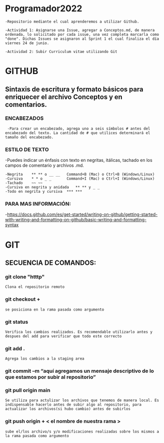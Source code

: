 # Programador2022
    
    -Repositorio mediante el cual aprenderemos a utilizar Github.

    -Actividad 1: Asignarse una Issue, agregar a Conceptos.md, de manera ordenada, lo solicitado por cada issue, una vez completa marcarla como "done". Dichas Issues se asignaron al Sprint 1 el cual finaliza el día viernes 24 de junio.
   
    -Actividad 2: Subir Curriculum vitae utilizando Git


# GITHUB

## Sintaxis de escritura y formato básicos para enriquecer el archivo Conceptos y en comentarios. 

### ENCABEZADOS
  
     -Para crear un encabezado, agrega uno a seis símbolos # antes del encabezado del texto. La cantidad de # que utilices determinará el tamaño del encabezado.

### ESTILO DE TEXTO
   -Puedes indicar un énfasis con texto en negritas, itálicas, tachado en los campos de comentario y archivos .md.

    -Negrita	** ** o __ __	Command+B (Mac) o Ctrl+B (Windows/Linux)	
    -Cursiva	* * o _ _     	Command+I (Mac) o Ctrl+I (Windows/Linux)	
    -Tachado	~~ ~~		
    -Cursiva en negrita y anidada	** ** y _ _		
    -Todo en negrita y cursiva	*** ***		


### PARA MAS INFORMACIÓN:
   -https://docs.github.com/es/get-started/writing-on-github/getting-started-with-writing-and-formatting-on-github/basic-writing-and-formatting-syntax

# GIT
## SECUENCIA DE COMANDOS:

### git clone "htttp"
    Clona el repositorio remoto 
### git checkout + <el nombre de nuestra rama>
    se posiciona en la rama pasada como argumento

### git status
    Verifica los cambios realizados. Es recomendable utilizarlo antes y despues del add para verificar que todo este correcto
### git add .
    Agrega los cambios a la staging area
### git commit –m “aquí agregamos un mensaje descriptivo de lo que estamos por subir al repositorio”

### git pull origin main
    Se utiliza para actulizar los archivos que tenemos de manera local. Es indispensable hacerlo antes de subir algo al repositorio, para actualizar los archivos(si hubo cambio) antes de subirlos
### git push origin + < el nombre de nuestra rama >
    sube el/los archivo/s y/o modificaciones realizadas sobre los mismos a la rama pasada como argumento
